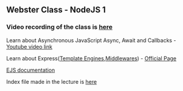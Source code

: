 ## Webster Class - NodeJS 1
### Video recording of the class is [here]()
Learn about Asynchronous JavaScript Async, Await and Callbacks - [Youtube video link](https://youtu.be/_8gHHBlbziw)

Learn about Express([Template Engines](http://expressjs.com/en/guide/using-template-engines.html),[Middlewares](http://expressjs.com/en/guide/writing-middleware.html)) -  [Official Page](http://expressjs.com/)

[EJS documentation](https://ejs.co/#docs)

Index file made in the lecture is [here](/index.js)

